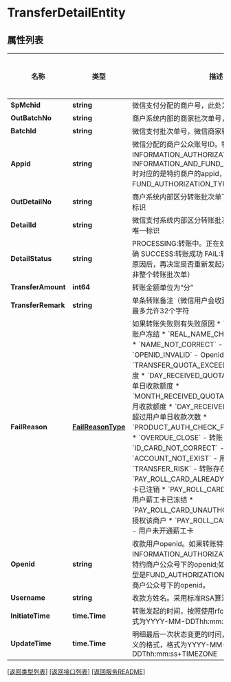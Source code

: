 # TransferDetailEntity

## 属性列表

名称 | 类型 | 描述 | 补充说明
------------ | ------------- | ------------- | -------------
**SpMchid** | **string** | 微信支付分配的商户号，此处为服务商商户号  | 
**OutBatchNo** | **string** | 商户系统内部的商家批次单号，在商户系统内部唯一  | 
**BatchId** | **string** | 微信支付批次单号，微信商家转账系统返回的唯一标识  | 
**Appid** | **string** | 微信分配的商户公众账号ID。特约商户授权类型为INFORMATION_AUTHORIZATION_TYPE和INFORMATION_AND_FUND_AUTHORIZATION_TYPE时对应的是特约商户的appid，特约商户授权类型为FUND_AUTHORIZATION_TYPE时为服务商的appid  | [可选] 
**OutDetailNo** | **string** | 商户系统内部区分转账批次单下不同转账明细单的唯一标识  | 
**DetailId** | **string** | 微信支付系统内部区分转账批次单下不同转账明细单的唯一标识  | 
**DetailStatus** | **string** | PROCESSING:转账中。正在处理中，转账结果尚未明确   SUCCESS:转账成功   FAIL:转账失败。需要确认失败原因后，再决定是否重新发起对该笔明细单的转账（并非整个转账批次单）  | 
**TransferAmount** | **int64** | 转账金额单位为“分”  | 
**TransferRemark** | **string** | 单条转账备注（微信用户会收到该备注），UTF8编码，最多允许32个字符  | 
**FailReason** | [**FailReasonType**](FailReasonType.md) | 如果转账失败则有失败原因 * &#x60;ACCOUNT_FROZEN&#x60; - 账户冻结 * &#x60;REAL_NAME_CHECK_FAIL&#x60; - 用户未实名 * &#x60;NAME_NOT_CORRECT&#x60; - 用户姓名校验失败 * &#x60;OPENID_INVALID&#x60; - Openid校验失败 * &#x60;TRANSFER_QUOTA_EXCEED&#x60; - 超过用户单笔收款额度 * &#x60;DAY_RECEIVED_QUOTA_EXCEED&#x60; - 超过用户单日收款额度 * &#x60;MONTH_RECEIVED_QUOTA_EXCEED&#x60; - 超过用户单月收款额度 * &#x60;DAY_RECEIVED_COUNT_EXCEED&#x60; - 超过用户单日收款次数 * &#x60;PRODUCT_AUTH_CHECK_FAIL&#x60; - 产品权限校验失败 * &#x60;OVERDUE_CLOSE&#x60; - 转账关闭 * &#x60;ID_CARD_NOT_CORRECT&#x60; - 用户身份证校验失败 * &#x60;ACCOUNT_NOT_EXIST&#x60; - 用户账户不存在 * &#x60;TRANSFER_RISK&#x60; - 转账存在风险 * &#x60;PAY_ROLL_CARD_ALREADY_LOGOUT&#x60; - 用户薪工卡已注销 * &#x60;PAY_ROLL_CARD_ALREADY_FROZEN&#x60; - 用户薪工卡已冻结 * &#x60;PAY_ROLL_CARD_UNAUTHORIZED&#x60; - 用户薪工卡未授权该商户 * &#x60;PAY_ROLL_CARD_USER_NOT_OPEN&#x60; - 用户未开通薪工卡  | [可选] 
**Openid** | **string** | 收款用户openid。如果转账特约商户授权类型是INFORMATION_AUTHORIZATION_TYPE，对应的是特约商户公众号下的openid;如果转账特约商户授权类型是FUND_AUTHORIZATION_TYPE，对应的是服务商商户公众号下的openid。  | 
**Username** | **string** | 收款方姓名。采用标准RSA算法，公钥由微信侧提供  | 
**InitiateTime** | **time.Time** | 转账发起的时间，按照使用rfc3339所定义的格式，格式为YYYY-MM-DDThh:mm:ss+TIMEZONE  | 
**UpdateTime** | **time.Time** | 明细最后一次状态变更的时间，按照使用rfc3339所定义的格式，格式为YYYY-MM-DDThh:mm:ss+TIMEZONE  | 

[\[返回类型列表\]](README.md#类型列表)
[\[返回接口列表\]](README.md#接口列表)
[\[返回服务README\]](README.md)


